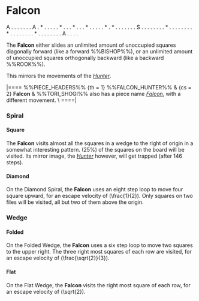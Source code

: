 # Falcon

<div class = "movement">
A . . . . . . . A
. * . . . . . * .
. . * . . . * . .
. . . * . * . . .
. . . . S . . . .
. . . . * . . . .
. . . . * . . . .
. . . . * . . . .
. . . . A . . . .
</div>

The **Falcon** either slides an unlimited amount of unoccupied squares
diagonally forward (like a forward %%BISHOP%%), or an unlimited
amount of unoccupied squares orthogonally backward (like a 
backward %%ROOK%%).

This mirrors the movements of the [*Hunter*](hunter.html).

|====
%%PIECE_HEADERS%%
  {th = 1}  %%FALCON_HUNTER%%
& {cs = 2}  **Falcon**
&           %%TORI_SHOGI%% also has a piece name 
            [*Falcon*](drunk_elephant.html?piece=tori_falcon), with
            a different movement. \\
====|

### Spiral

#### Square

The **Falcon** visits almost all the squares in a wedge to the right
of origin in a somewhat interesting pattern. \(25\%\) of the squares
on the board will be visited. Its mirror image, the [*Hunter*](hunter.html)
however, will get trapped (after 146 steps).

#### Diamond

On the Diamond Spiral, the **Falcon** uses an eight step loop to move
four square upward, for an escape velocity of \(\frac{1}{2}\). Only
squares on two files will be visited, all but two of them above the
origin.

### Wedge

#### Folded

On the Folded Wedge, the **Falcon** uses a six step loop to move
two squares to the upper right. The three right most squares of
each row are visited, for an escape velocity of \(\frac{\sqrt{2}}{3}\).

#### Flat

On the Flat Wedge, the **Falcon** visits the right most square
of each row, for an escape velocity of \(\sqrt{2}\).

